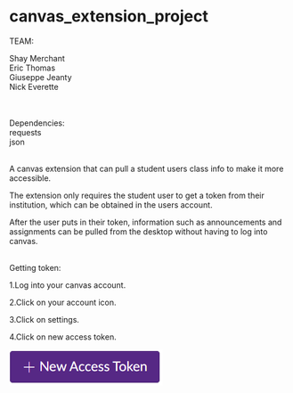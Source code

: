 # canvas_extension_project

TEAM:           </br>

Shay Merchant	</br>
Eric Thomas		</br>
Giuseppe Jeanty </br>
Nick Everette   </br>
</br></br>

Dependencies:</br>
requests</br>
json</br>

</br>
A canvas extension that can pull a student users class info to make it more accessible.</br>

The extension only requires the student user to get a token from their institution, which can be obtained in the users account.</br>

After the user puts in their token, information such as announcements and assignments can be pulled from the desktop without having to log into canvas.</br></br>


Getting token:

1.Log into your canvas account.</b></b>

2.Click on your account icon.</b></b>

3.Click on settings.</b></b>

4.Click on new access token.</b></b>

![](screenshots/token_button.PNG)</br>